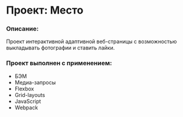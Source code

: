 # Проект: Место

### **Описание:**

Проект интерактивной адаптивной веб-страницы с возможностью выкладывать фотографии и ставить лайки.

### **Проект выполнен с применением:**

- БЭМ
- Медиа-запросы
- Flexbox
- Grid-layouts
- JavaScript
- Webpack

<!-- [Посмотреть проект](https://mikekichikov.github.io./mesto-project/src/index.html "Проект на GitHub Pages") -->

